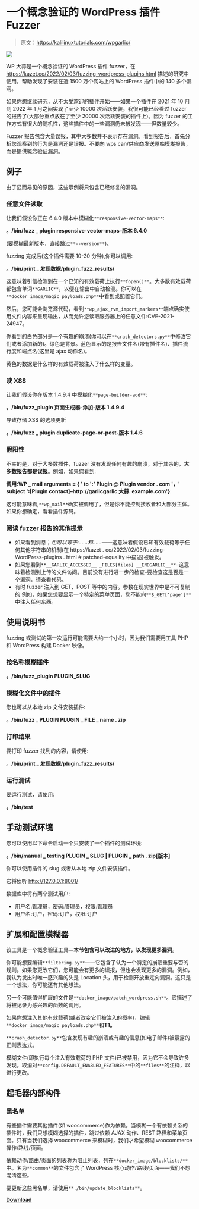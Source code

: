 # 一个概念验证的 WordPress 插件 Fuzzer

> 原文：<https://kalilinuxtutorials.com/wpgarlic/>

[![](img//1aee42196f24650e3009c8b203916cb4.png)](https://www.blogger.com/blog/post/edit/1980184639205218685/7009012641885962644?pli=1#)

WP 大蒜是一个概念验证的 WordPress 插件 fuzzer，在 https://kazet.cc/2022/02/03/fuzzing-wordpress-plugins.html 描述的研究中使用，帮助发现了安装在近 1500 万个网站上的 WordPress 插件中的 140 多个漏洞。

如果你想继续研究，从不太受欢迎的插件开始——如果一个插件在 2021 年 10 月到 2022 年 1 月之间实现了至少 10000 次活跃安装，我很可能已经看过 fuzzer 的报告了(大部分重点放在了至少 20000 次活跃安装的插件上)。因为 fuzzer 的工作方式有很大的随机性，这些插件中的一些漏洞仍未被发现——但数量较少。

Fuzzer 报告包含大量误报，其中大多数并不表示存在漏洞。看到报告后，首先分析您观察到的行为是漏洞还是误报。不要向 wps can/供应商发送原始模糊报告，而是提供概念验证漏洞。

## 例子

由于显而易见的原因，这些示例将只包含已经修复的漏洞。

### 任意文件读取

让我们假设你正在 6.4.0 版本中模糊化`**responsive-vector-maps**`:

**。/bin/fuzz _ plugin responsive-vector-maps–版本 6.4.0**

(要模糊最新版本，直接跳过`**--version**`)。

fuzzing 完成后(这个插件需要 10-30 分钟),你可以调用:

**。/bin/print _ 发现数据/plugin_fuzz_results/**

这意味着引信检测到在一个已知的有效载荷上执行`**fopen()**`。大多数有效载荷都包含单词`**GARLIC**`，以便在输出中自动检测。你可以在`**docker_image/magic_payloads.php**`中看到或配置它们。

然后，您可能会浏览源代码，看到`**wp_ajax_rvm_import_markers**`端点确实使用文件内容来呈现输出，从而允许您读取服务器上的任意文件:CVE-2021-24947。

你看到的白色部分是一个有趣的崩溃(你可以在`**crash_detectors.py**`中修改它们或者添加新的)。绿色是背景。蓝色显示的是报告文件名(带有插件名)、插件流行度和端点名(这里是 ajax 动作名)。

黄色的数据是什么样的有效载荷被注入了什么样的变量。

### 映 XSS

让我们假设你在版本 1.4.9.4 中模糊化`**page-builder-add**`:

**。/bin/fuzz_plugin 页面生成器-添加-版本 1.4.9.4**

导致存储 XSS 的选项更新

**。/bin/fuzz _ plugin duplicate-page-or-post-版本 1.4.6**

### 假阳性

不幸的是，对于大多数插件，fuzzer 没有发现任何有趣的崩溃，对于其余的，**大多数报告都是误报**。例如，如果您看到:

**调用:WP _ mail arguments = { ' to ':' Plugin @ Plugin vendor . com '，' subject ':[Plugin contact]–http://garlicgarlic 大蒜. example.com'}**

这可能意味着,`**wp_mail**`确实被调用了，但是你不能控制接收者和大部分主体。如果你想确定，看看插件源码。

### 阅读 fuzzer 报告的其他提示

*   如果看到消息；*也可以等于:……和……*——这意味着假设已知有效载荷等于任何其他字符串的机制(在 https://kazet . cc/2022/02/03/fuzzing-WordPress-plugins . html # patched-equality 中描述)被触发。
*   如果您看到`**__GARLIC_ACCESSED__ _FILES[files] __ENDGARLIC__**`–这意味着检测到上传的文件访问。目前没有进行进一步的检查–要检查这是否是一个漏洞，请查看代码。
*   有时 fuzzer 注入到 GET、POST 等中的内容。参数在现实世界中是不可复制的:例如，如果您想要显示一个特定的菜单页面，您不能向`**$_GET['page']**`中注入任何东西。

## 使用说明书

fuzzing 或测试的第一次运行可能需要大约一个小时，因为我们需要用工具 PHP 和 WordPress 构建 Docker 映像。

### 按名称模糊插件

**。/bin/fuzz_plugin PLUGIN_SLUG**

### 模糊化文件中的插件

您也可以从本地 zip 文件安装插件:

**。/bin/fuzz _ PLUGIN PLUGIN _ FILE _ name . zip**

### 打印结果

要打印 fuzzer 找到的内容，请使用:

。**/bin/print _ 发现数据/plugin_fuzz_results/**

### 运行测试

要运行测试，请使用:

**。/bin/test**

## 手动测试环境

您可以使用以下命令启动一个只安装了一个插件的测试环境:

**。/bin/manual _ testing PLUGIN _ SLUG | PLUGIN _ path . zip[版本]**

你可以使用插件的 slug 或者从本地 zip 文件安装插件。

它将侦听 http://127.0.0.1:8001/

数据库中将有两个测试用户:

*   用户名:管理员，密码:管理员，权限:管理员
*   用户名:订户，密码:订户，权限:订户

## 扩展和配置模糊器

该工具是一个概念验证工具—**本节包含可以改进的地方，以发现更多漏洞**。

你可能想要编辑`**filtering.py**`——它包含了认为一个特定的崩溃重要与否的规则。如果您更改它们，您可能会有更多的误报，但也会发现更多的漏洞。例如，我认为发出时唯一感兴趣的头是 Location 头，用于检测开放重定向漏洞。这只是一个想法，你可能还有其他想法。

另一个可能值得扩展的文件是`**docker_image/patch_wordpress.sh**`。它描述了将被记录为感兴趣的函数的调用。

如果你想注入其他有效载荷(或者改变它们被注入的概率)，编辑`**docker_image/magic_payloads.php**`和**T1。**

`**crash_detector.py**`包含发现有趣的崩溃或有趣的信息(如电子邮件)被暴露的正则表达式。

模糊文件(即执行每个注入有效载荷的 PHP 文件)已被禁用，因为它不会导致许多发现。取消对`**config.DEFAULT_ENABLED_FEATURES**`中的`**files**`的注释，以进行更改。

## 起毛器内部构件

### 黑名单

有些插件需要其他插件(如 woocommerce)作为依赖。当模糊一个有依赖关系的插件时，我们只想模糊选择的插件，跳过依赖 AJAX 动作、REST 路径和菜单页面。只有当我们选择 woocommerce 来模糊时，我们才希望模糊 woocommerce 操作/路线/页面。

依赖动作/路由/页面的列表称为阻止列表，列在`**docker_image/blocklists/**`中。名为`**common**`的文件包含了 WordPress 核心动作/路线/页面——我们不想混淆这些。

要更新这些黑名单，请使用`**./bin/update_blocklists**`。

[**Download**](https://github.com/kazet/wpgarlic)